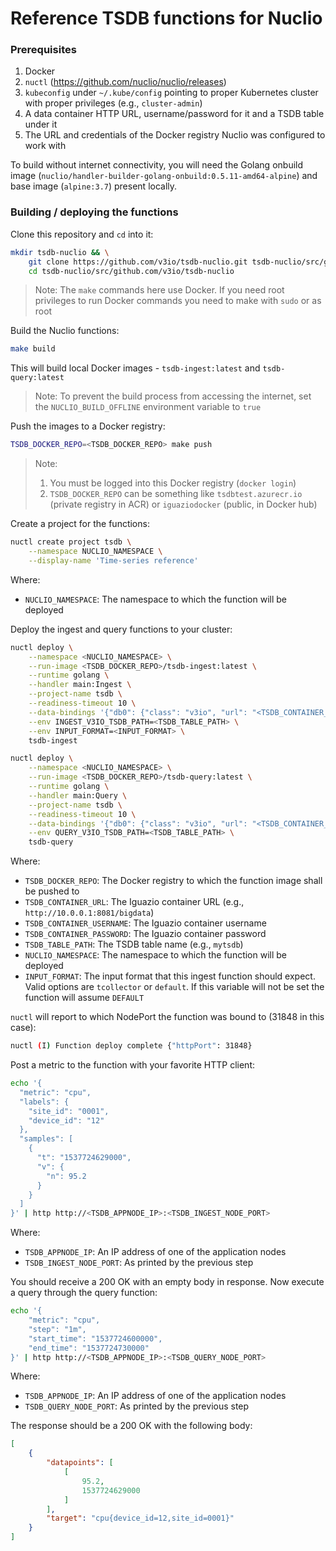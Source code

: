 # Reference TSDB functions for Nuclio

### Prerequisites
1. Docker
2. `nuctl` (https://github.com/nuclio/nuclio/releases)
3. `kubeconfig` under `~/.kube/config` pointing to proper Kubernetes cluster with proper privileges (e.g., `cluster-admin`)
4. A data container HTTP URL, username/password for it and a TSDB table under it
5. The URL and credentials of the Docker registry Nuclio was configured to work with

To build without internet connectivity, you will need the Golang onbuild image (`nuclio/handler-builder-golang-onbuild:0.5.11-amd64-alpine`) and base image (`alpine:3.7`) present locally.

### Building / deploying the functions

Clone this repository and `cd` into it:
```sh
mkdir tsdb-nuclio && \
    git clone https://github.com/v3io/tsdb-nuclio.git tsdb-nuclio/src/github.com/v3io/tsdb-nuclio && \
    cd tsdb-nuclio/src/github.com/v3io/tsdb-nuclio
```

> Note: The `make` commands here use Docker. If you need root privileges to run Docker commands you need to make with `sudo` or as root

Build the Nuclio functions:
```sh
make build
```

This will build local Docker images - `tsdb-ingest:latest` and `tsdb-query:latest`

> Note: To prevent the build process from accessing the internet, set the `NUCLIO_BUILD_OFFLINE` environment variable to `true`

Push the images to a Docker registry:
```sh
TSDB_DOCKER_REPO=<TSDB_DOCKER_REPO> make push
```

> Note:
> 1. You must be logged into this Docker registry (`docker login`)
> 2. `TSDB_DOCKER_REPO` can be something like `tsdbtest.azurecr.io` (private registry in ACR) or `iguaziodocker` (public, in Docker hub)

Create a project for the functions:
```sh
nuctl create project tsdb \
    --namespace NUCLIO_NAMESPACE \
    --display-name 'Time-series reference'
```

Where:
- `NUCLIO_NAMESPACE`: The namespace to which the function will be deployed

Deploy the ingest and query functions to your cluster:
```sh
nuctl deploy \
    --namespace <NUCLIO_NAMESPACE> \
    --run-image <TSDB_DOCKER_REPO>/tsdb-ingest:latest \
    --runtime golang \
    --handler main:Ingest \
    --project-name tsdb \
    --readiness-timeout 10 \
    --data-bindings '{"db0": {"class": "v3io", "url": "<TSDB_CONTAINER_URL>", "secret": "<TSDB_CONTAINER_USERNAME>:<TSDB_CONTAINER_PASSWORD>"}}' \
    --env INGEST_V3IO_TSDB_PATH=<TSDB_TABLE_PATH> \
    --env INPUT_FORMAT=<INPUT_FORMAT> \
    tsdb-ingest

nuctl deploy \
    --namespace <NUCLIO_NAMESPACE> \
    --run-image <TSDB_DOCKER_REPO>/tsdb-query:latest \
    --runtime golang \
    --handler main:Query \
    --project-name tsdb \
    --readiness-timeout 10 \
    --data-bindings '{"db0": {"class": "v3io", "url": "<TSDB_CONTAINER_URL>", "secret": "<TSDB_CONTAINER_USERNAME>:<TSDB_CONTAINER_PASSWORD>"}}' \
    --env QUERY_V3IO_TSDB_PATH=<TSDB_TABLE_PATH> \
    tsdb-query
```

Where:
- `TSDB_DOCKER_REPO`: The Docker registry to which the function image shall be pushed to
- `TSDB_CONTAINER_URL`: The Iguazio container URL (e.g., `http://10.0.0.1:8081/bigdata`)
- `TSDB_CONTAINER_USERNAME`: The Iguazio container username
- `TSDB_CONTAINER_PASSWORD`: The Iguazio container password
- `TSDB_TABLE_PATH`: The TSDB table name (e.g., `mytsdb`)
- `NUCLIO_NAMESPACE`: The namespace to which the function will be deployed
- `INPUT_FORMAT`: The input format that this ingest function should expect. Valid options are `tcollector` or `default`. If this variable will not be set the function will assume `DEFAULT`

`nuctl` will report to which NodePort the function was bound to (31848 in this case):
```sh
nuctl (I) Function deploy complete {"httpPort": 31848}
```

Post a metric to the function with your favorite HTTP client:
```sh
echo '{
  "metric": "cpu",
  "labels": {
    "site_id": "0001",
    "device_id": "12"
  },
  "samples": [
    {
      "t": "1537724629000",
      "v": {
        "n": 95.2
      }
    }
  ]
}' | http http://<TSDB_APPNODE_IP>:<TSDB_INGEST_NODE_PORT>
```

Where:
- `TSDB_APPNODE_IP`: An IP address of one of the application nodes
- `TSDB_INGEST_NODE_PORT`: As printed by the previous step

You should receive a 200 OK with an empty body in response. Now execute a query through the query function:
```sh
echo '{
    "metric": "cpu",
    "step": "1m",
    "start_time": "1537724600000",
    "end_time": "1537724730000"
}' | http http://<TSDB_APPNODE_IP>:<TSDB_QUERY_NODE_PORT>
```

Where:
- `TSDB_APPNODE_IP`: An IP address of one of the application nodes
- `TSDB_QUERY_NODE_PORT`: As printed by the previous step

The response should be a 200 OK with the following body:
```json
[
    {
        "datapoints": [
            [
                95.2,
                1537724629000
            ]
        ],
        "target": "cpu{device_id=12,site_id=0001}"
    }
]
```
